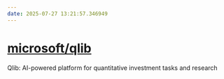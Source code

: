```yaml
---
date: 2025-07-27 13:21:57.346949
---
```


# [microsoft/qlib](https://github.com/microsoft/qlib)

Qlib: AI-powered platform for quantitative investment tasks and research